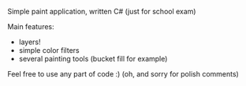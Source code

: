 Simple paint application, written C# (just for school exam)

Main features:
- layers!
- simple color filters
- several painting tools (bucket fill for example)

Feel free to use any part of code :) (oh, and sorry for polish comments)
